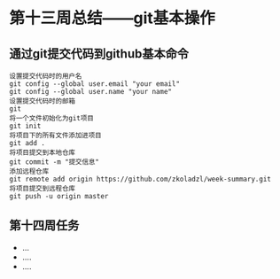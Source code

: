 # 第十三周总结——git基本操作

## 通过git提交代码到github基本命令

```shell
设置提交代码时的用户名
git config --global user.email "your email"
git config --global user.name "your name"
设置提交代码时的邮箱
git
将一个文件初始化为git项目
git init
将项目下的所有文件添加进项目
git add . 
将项目提交到本地仓库
git commit -m "提交信息"
添加远程仓库
git remote add origin https://github.com/zkoladzl/week-summary.git
将项目提交到远程仓库
git push -u origin master
```



## 第十四周任务

- ...
- ....
- ....

